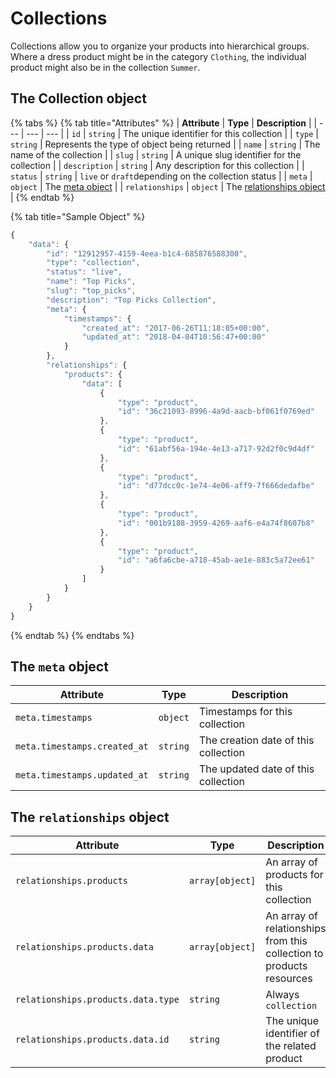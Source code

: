 # Collections

Collections allow you to organize your products into hierarchical groups. Where a dress product might be in the category `Clothing`, the individual product might also be in the collection `Summer`.

## The Collection object

{% tabs %}
{% tab title="Attributes" %}
| **Attribute** | **Type** | **Description** |
| --- | --- | --- |
| `id` | `string` | The unique identifier for this collection |
| `type` | `string` | Represents the type of object being returned |
| `name` | `string` | The name of the collection |
| `slug` | `string` | A unique slug identifier for the collection |
| `description` | `string` | Any description for this collection |
| `status` | `string` | `live` or `draft`depending on the collection status |
| `meta` | `object` | The [meta object](./#the-meta-object) |
| `relationships` | `object` | The [relationships object](./#the-relationships-object) |
{% endtab %}

{% tab title="Sample Object" %}
```javascript
{
    "data": {
        "id": "12912957-4159-4eea-b1c4-685876588300",
        "type": "collection",
        "status": "live",
        "name": "Top Picks",
        "slug": "top_picks",
        "description": "Top Picks Collection",
        "meta": {
            "timestamps": {
                "created_at": "2017-06-26T11:18:05+00:00",
                "updated_at": "2018-04-04T10:56:47+00:00"
            }
        },
        "relationships": {
            "products": {
                "data": [
                    {
                        "type": "product",
                        "id": "36c21093-8996-4a9d-aacb-bf061f0769ed"
                    },
                    {
                        "type": "product",
                        "id": "61abf56a-194e-4e13-a717-92d2f0c9d4df"
                    },
                    {
                        "type": "product",
                        "id": "d77dcc0c-1e74-4e06-aff9-7f666dedafbe"
                    },
                    {
                        "type": "product",
                        "id": "001b9188-3959-4269-aaf6-e4a74f8607b8"
                    },
                    {
                        "type": "product",
                        "id": "a6fa6cbe-a718-45ab-ae1e-883c5a72ee61"
                    }
                ]
            }
        }
    }
}
```
{% endtab %}
{% endtabs %}

## The `meta` object

| **Attribute** | **Type** | **Description** |
| --- | --- | --- |
| `meta.timestamps` | `object` | Timestamps for this collection |
| `meta.timestamps.created_at` | `string` | The creation date of this collection |
| `meta.timestamps.updated_at` | `string` | The updated date of this collection |

## The `relationships` object

| **Attribute** | **Type** | **Description** |
| --- | --- | --- |
| `relationships.products` | `array[object]` | An array of products for this collection |
| `relationships.products.data` | `array[object]` | An array of relationships from this collection to products resources |
| `relationships.products.data.type` | `string` | Always `collection` |
| `relationships.products.data.id` | `string` | The unique identifier of the related product |

